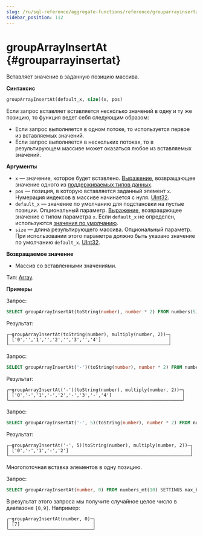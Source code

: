 ```yaml
---
slug: /ru/sql-reference/aggregate-functions/reference/grouparrayinsertat
sidebar_position: 112
---
```


# groupArrayInsertAt {#grouparrayinsertat}

Вставляет значение в заданную позицию массива.

**Синтаксис**

```sql
groupArrayInsertAt(default_x, size)(x, pos)
```

Если запрос вставляет вставляется несколько значений в одну и ту же позицию, то функция ведет себя следующим образом:

-   Если запрос выполняется в одном потоке, то используется первое из вставляемых значений.
-   Если запрос выполняется в нескольких потоках, то в результирующем массиве может оказаться любое из вставляемых значений.

**Аргументы**

-   `x` — значение, которое будет вставлено. [Выражение](../../syntax.md#syntax-expressions), возвращающее значение одного из [поддерживаемых типов данных](../../../sql-reference/data-types/index.md#data_types).
-   `pos` — позиция, в которую вставляется заданный элемент `x`. Нумерация индексов в массиве начинается с нуля. [UInt32](../../../sql-reference/data-types/int-uint.md#uint8-uint16-uint32-uint64-int8-int16-int32-int64).
-   `default_x` — значение по умолчанию для подстановки на пустые позиции. Опциональный параметр. [Выражение](../../syntax.md#syntax-expressions), возвращающее значение с типом параметра `x`. Если `default_x` не определен, используются [значения по умолчанию](/sql-reference/statements/create/table).
-   `size` — длина результирующего массива. Опциональный параметр. При использовании этого параметра должно быть указано значение по умолчанию `default_x`. [UInt32](/sql-reference/data-types/int-uint#integer-ranges).

**Возвращаемое значение**

-   Массив со вставленными значениями.

Тип: [Array](../../../sql-reference/data-types/array.md#data-type-array).

**Примеры**

Запрос:

```sql
SELECT groupArrayInsertAt(toString(number), number * 2) FROM numbers(5);
```

Результат:

```text
┌─groupArrayInsertAt(toString(number), multiply(number, 2))─┐
│ ['0','','1','','2','','3','','4']                         │
└───────────────────────────────────────────────────────────┘
```

Запрос:

```sql
SELECT groupArrayInsertAt('-')(toString(number), number * 2) FROM numbers(5);
```

Результат:

```text
┌─groupArrayInsertAt('-')(toString(number), multiply(number, 2))─┐
│ ['0','-','1','-','2','-','3','-','4']                          │
└────────────────────────────────────────────────────────────────┘
```

Запрос:

```sql
SELECT groupArrayInsertAt('-', 5)(toString(number), number * 2) FROM numbers(5);
```

Результат:

```text
┌─groupArrayInsertAt('-', 5)(toString(number), multiply(number, 2))─┐
│ ['0','-','1','-','2']                                             │
└───────────────────────────────────────────────────────────────────┘
```

Многопоточная вставка элементов в одну позицию.

Запрос:

```sql
SELECT groupArrayInsertAt(number, 0) FROM numbers_mt(10) SETTINGS max_block_size = 1;
```

В результат этого запроса мы получите случайное целое число в диапазоне `[0,9]`. Например:

```text
┌─groupArrayInsertAt(number, 0)─┐
│ [7]                           │
└───────────────────────────────┘
```
